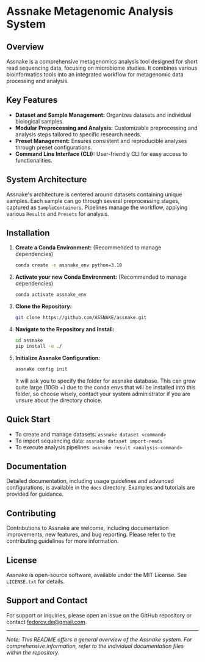 # Assnake Metagenomic Analysis System

## Overview
Assnake is a comprehensive metagenomics analysis tool designed for short read sequencing data, focusing on microbiome studies. It combines various bioinformatics tools into an integrated workflow for metagenomic data processing and analysis.

## Key Features
- **Dataset and Sample Management:** Organizes datasets and individual biological samples.
- **Modular Preprocessing and Analysis:** Customizable preprocessing and analysis steps tailored to specific research needs.
- **Preset Management:** Ensures consistent and reproducible analyses through preset configurations.
- **Command Line Interface (CLI):** User-friendly CLI for easy access to functionalities.

## System Architecture
Assnake's architecture is centered around datasets containing unique samples. Each sample can go through several preprocessing stages, captured as `SampleContainers`. Pipelines manage the workflow, applying various `Results` and `Presets` for analysis.

## Installation
1. **Create a Conda Environment:** (Recommended to manage dependencies)
   ```bash
   conda create -n assnake_env python=3.10
   ```

2. **Activate your new Conda Environment:** (Recommended to manage dependencies)
   ```bash
   conda activate assnake_env
   ```

3. **Clone the Repository:**
   ```bash
   git clone https://github.com/ASSNAKE/assnake.git
   ```

4. **Navigate to the Repository and Install:**
   ```bash
   cd assnake
   pip install -e ./
   ```

5. **Initialize Assnake Configuration:**
   ```bash
   assnake config init
   ```

   It will ask you to specify the folder for assnake database. This can grow quite large (10Gb +) due to the conda envs that will be installed into this folder, so choose wisely, contact your system administrator if you are unsure about the directory choice. 


## Quick Start
- To create and manage datasets: `assnake dataset <command>`
- To import sequencing data: `assnake dataset import-reads`
- To execute analysis pipelines: `assnake result <analysis-command>`

## Documentation
Detailed documentation, including usage guidelines and advanced configurations, is available in the `docs` directory. Examples and tutorials are provided for guidance.

## Contributing
Contributions to Assnake are welcome, including documentation improvements, new features, and bug reporting. Please refer to the contributing guidelines for more information.

## License
Assnake is open-source software, available under the MIT License. See `LICENSE.txt` for details.

## Support and Contact
For support or inquiries, please open an issue on the GitHub repository or contact [fedorov.de@gmail.com](mailto:fedorov.de@gmail.com).

---
*Note: This README offers a general overview of the Assnake system. For comprehensive information, refer to the individual documentation files within the repository.*